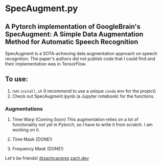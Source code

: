 # SpecAugment.py
## A Pytorch implementation of GoogleBrain's SpecAugment: A Simple Data Augmentation Method for Automatic Speech Recognition

SpecAugment is a SOTA-achieving data augmentation approach on speech recognition. The paper's authors did not publish code that I could find and their implementation was in TensorFlow.

## To use:
1. run `install.sh` (I recommend to use a unique `conda` env for the project)
2. Check out SpecAugment.ipynb (a Jupyter notebook) for the functions.

### Augmentations
1. Time Warp (Coming Soon)
This augmentation relies on a lot of functionality not yet in Pytorch, so I have to write it from scratch. I am working on it.

2. Time Mask (DONE!)

3. Frequency Mask (DONE!)

Let's be friends!
[@zachcaceres](https://twitter.com/zachcaceres)
[zach.dev](https://zach.dev)
